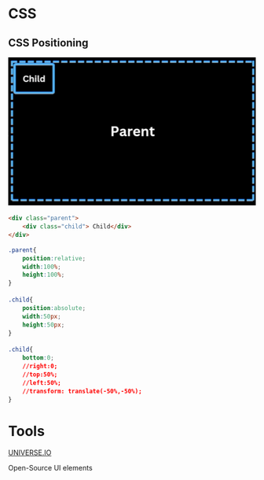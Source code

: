 # CSS

## CSS Positioning
![CSS Positioning image](images/CSS_Positioning.png)

```html
<div class="parent">
    <div class="child"> Child</div>
</div>
```

```css
.parent{
    position:relative;
    width:100%;
    height:100%;
}   

.child{
    position:absolute;
    width:50px;
    height:50px;
}

.child{
    bottom:0;
    //right:0;
    //top:50%;
    //left:50%;
    //transform: translate(-50%,-50%);
}
```




# Tools

[UNIVERSE.IO]( https://uiverse.io/)

Open-Source UI elements

